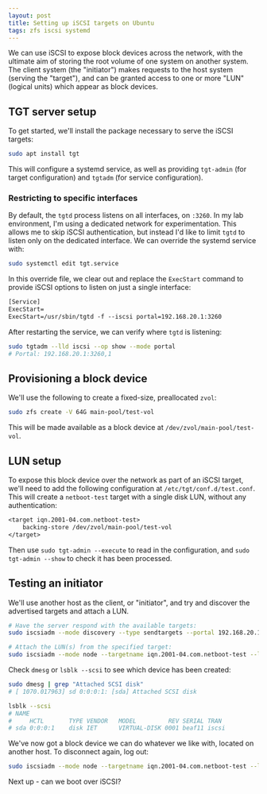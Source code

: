 ```yaml
---
layout: post
title: Setting up iSCSI targets on Ubuntu
tags: zfs iscsi systemd
---
```


We can use iSCSI to expose block devices across the network, with the ultimate aim of storing the root volume of one system on another system. The client system (the "initiator") makes requests to the host system (serving the "target"), and can be granted access to one or more "LUN" (logical units) which appear as block devices.

## TGT server setup

To get started, we'll install the package necessary to serve the iSCSI targets:

```bash
sudo apt install tgt
```

This will configure a systemd service, as well as providing `tgt-admin` (for target configuration) and `tgtadm` (for service configuration).

### Restricting to specific interfaces

By default, the `tgtd` process listens on all interfaces, on `:3260`. In my lab environment, I'm using a dedicated network for experimentation. This allows me to skip iSCSI authentication, but instead I'd like to limit `tgtd` to listen only on the dedicated interface. We can override the systemd service with:

```bash
sudo systemctl edit tgt.service
```

In this override file, we clear out and replace the `ExecStart` command to provide iSCSI options to listen on just a single interface:

```txt
[Service]
ExecStart=
ExecStart=/usr/sbin/tgtd -f --iscsi portal=192.168.20.1:3260
```

After restarting the service, we can verify where `tgtd` is listening:

```bash
sudo tgtadm --lld iscsi --op show --mode portal
# Portal: 192.168.20.1:3260,1
```
## Provisioning a block device

We'll use the following to create a fixed-size, preallocated `zvol`:

```bash
sudo zfs create -V 64G main-pool/test-vol
```

This will be made available as a block device at `/dev/zvol/main-pool/test-vol`.

## LUN setup

To expose this block device over the network as part of an iSCSI target, we'll need to add the following configuration at `/etc/tgt/conf.d/test.conf`. This will create a `netboot-test` target with a single disk LUN, without any authentication:

```txt
<target iqn.2001-04.com.netboot-test>
	backing-store /dev/zvol/main-pool/test-vol
</target>
```

Then use `sudo tgt-admin --execute` to read in the configuration, and `sudo tgt-admin --show` to check it has been processed.

## Testing an initiator

We'll use another host as the client, or "initiator", and try and discover the advertised targets and attach a LUN.

```bash
# Have the server respond with the available targets:
sudo iscsiadm --mode discovery --type sendtargets --portal 192.168.20.1

# Attach the LUN(s) from the specified target:
sudo iscsiadm --mode node --targetname iqn.2001-04.com.netboot-test --login
```

Check `dmesg` or `lsblk --scsi` to see which device has been created:

```bash
sudo dmesg | grep "Attached SCSI disk"
# [ 1070.017963] sd 0:0:0:1: [sda] Attached SCSI disk

lsblk --scsi
# NAME
#     HCTL       TYPE VENDOR   MODEL         REV SERIAL TRAN
# sda 0:0:0:1    disk IET      VIRTUAL-DISK 0001 beaf11 iscsi
```
We've now got a block device we can do whatever we like with, located on another host. To disconnect again, log out:

```bash
sudo iscsiadm --mode node --targetname iqn.2001-04.com.netboot-test --login
```

Next up - can we boot over iSCSI?
